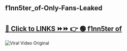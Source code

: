 
 ## f1nn5ter_of-Only-Fans-Leaked

# <h2><a href="https://clipsfans.com/f1nn5ter_of&ref=git">🔗 Click to LINKS ⏩⏩ 👉 🟢 f1nn5ter of </a></h2>

<a href="https://clipsfans.com/f1nn5ter_of&ref=git" rel="nofollow" data-target="animated-image.originalLink"><img src="https://i.ibb.co.com/xMMVF88/686577567.gif" alt="Viral Video Original" style="max-width: 100%; display: inline-block;" data-target="animated-image.originalImage"></a>
